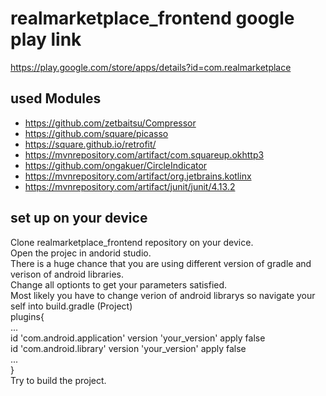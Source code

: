 # realmarketplace_frontend google play link
https://play.google.com/store/apps/details?id=com.realmarketplace

## used Modules
- https://github.com/zetbaitsu/Compressor<br />
- https://github.com/square/picasso<br />
- https://square.github.io/retrofit/<br />
- https://mvnrepository.com/artifact/com.squareup.okhttp3<br />
- https://github.com/ongakuer/CircleIndicator<br />
- https://mvnrepository.com/artifact/org.jetbrains.kotlinx<br />
- https://mvnrepository.com/artifact/junit/junit/4.13.2<br />
## set up on your device
Clone realmarketplace_frontend repository on your device.<br />
Open the projec in andorid studio. <br />
There is a huge chance that you are using different version of gradle and verison of android libraries.<br />
Change all optionts to get your parameters satisfied.<br />
Most likely you have to change verion of android librarys so navigate your self into build.gradle (Project)<br />
plugins{<br />
...<br />
    id 'com.android.application' version 'your_version' apply false<br />
    id 'com.android.library' version 'your_version' apply false<br />
...<br />
}<br />
Try to build the project.
